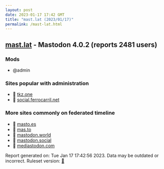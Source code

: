 ```yaml
---
layout: post
date: 2023-01-17 17:42 GMT
title: "mast.lat (2023/01/17)"
permalink: /mast-lat.html
---
```


## [mast.lat](https://mast.lat) - Mastodon 4.0.2 (reports 2481 users)

### Mods
 * @admin

### Sites popular with administration

* 🐘 [tkz.one](/tkz-one.html)
* 🐘 [social.ferrocarril.net](/social-ferrocarril-net.html)

### More sites commonly on federated timeline

* 🐘 [masto.es](/masto-es.html)
* 🐘 [mas.to](/mas-to.html)
* 🐘 [mastodon.world](/mastodon-world.html)
* 🐘 [mastodon.social](/mastodon-social.html)
* 🐘 [mediastodon.com](/mediastodon-com.html)

Report generated on: Tue Jan 17 17:42:56 2023. Data may be outdated or incorrect.
Ruleset version: [🧁](/version-cupcake)
